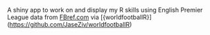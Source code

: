 A shiny app to work on and display my R skills using English Premier League data from [FBref.com](https://fbref.com/en/comps/9/Premier-League-Stats)  via [{worldfootballR}] (https://github.com/JaseZiv/worldfootballR)

